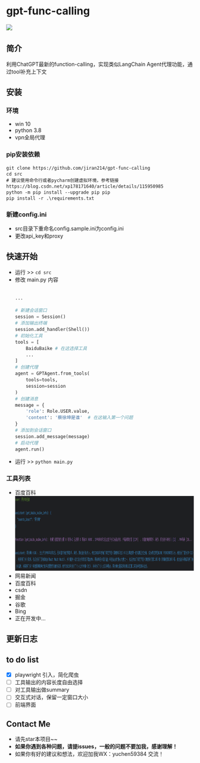 # gpt-func-calling 

![](https://img.shields.io/badge/license-GPL-blue)

## 简介
利用ChatGPT最新的function-calling，实现类似LangChain Agent代理功能，通过tool补充上下文

## 安装
### 环境
- win 10
- python 3.8
- vpn全局代理
### pip安装依赖
```shell
git clone https://github.com/jiran214/gpt-func-calling
cd src
# 建议使用命令行或者pycharm创建虚拟环境，参考链接 https://blog.csdn.net/xp178171640/article/details/115950985
python -m pip install --upgrade pip pip
pip install -r .\requirements.txt
```
### 新建config.ini 
- src目录下重命名config.sample.ini为config.ini
- 更改api_key和proxy
## 快速开始
- 运行 >> `cd src`
- 修改 main.py 内容
  ```python 
  
  ...
  
  # 新建会话窗口
  session = Session()
  # 添加输出终端
  session.add_handler(Shell())
  # 初始化工具 
  tools = [
      BaiduBaike # 在这选择工具
      ... 
  ]
  # 创建代理
  agent = GPTAgent.from_tools(
      tools=tools,
      session=session
  )
  # 创建消息
  message = {
      'role': Role.USER.value,
      'content': '蔡徐坤是谁'  # 在这输入第一个问题
  }
  # 添加到会话窗口
  session.add_message(message)
  # 启动代理
  agent.run()

  ```
- 运行 >> `python main.py`

### 工具列表
- 百度百科
  <div align=center>
    <img src="https://github.com/jiran214/gpt-func-calling/blob/main/public/img.png" width="900" height="200"/><br/>
  </div>
- 网易新闻 
- 百度百科 
- csdn 
- 掘金 
- 谷歌
- Bing
- 正在开发中...

## 更新日志
## to do list
- [x] playwright 引入，简化爬虫
- [ ] 工具输出的内容长度自由选择
- [ ] 对工具输出做summary
- [ ] 交互式对话，保留一定窗口大小
- [ ] 前端界面
## Contact Me
- 请先star本项目~~
- **如果你遇到各种问题，请提issues，一般的问题不要加我，感谢理解！**
- 如果你有好的建议和想法，欢迎加我WX：yuchen59384 交流！

